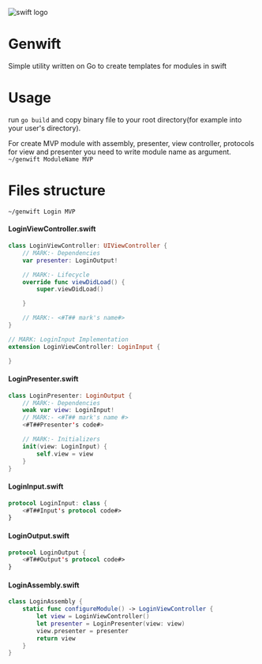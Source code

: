![swift logo](https://eclipsesource.com/wp-content/uploads/2014/06/Apple_Swift_Logo-150x150.png)
# Genwift
Simple utility written on Go to create templates for modules in swift 
# Usage 
run ```go build``` and copy binary file to your root directory(for example into your user's directory).

For create MVP module with assembly, presenter, view controller, protocols for view and presenter you need to write module name as argument.
```~/genwift ModuleName MVP```

# Files structure 
```~/genwift Login MVP```

#### LoginViewController.swift 
```swift 
class LoginViewController: UIViewController { 
	// MARK:- Dependencies 
	var presenter: LoginOutput! 

	// MARK:- Lifecycle 
	override func viewDidLoad() {
		super.viewDidLoad()

	}

	// MARK:- <#T## mark's name#>
}

// MARK: LoginInput Implementation
extension LoginViewController: LoginInput {

}
```

#### LoginPresenter.swift 

```swift 
class LoginPresenter: LoginOutput {
	// MARK:- Dependencies 
	weak var view: LoginInput!
	// MARK:- <#T## mark's name #> 
	<#T##Presenter's code#>

	// MARK:- Initializers 
	init(view: LoginInput) {
		self.view = view
	}
}
```

#### LoginInput.swift 
```swift 
protocol LoginInput: class {
	<#T##Input's protocol code#>
}

```

#### LoginOutput.swift 
```swift
protocol LoginOutput {
	<#T##Output's protocol code#>
}
```

#### LoginAssembly.swift 

```swift 
class LoginAssembly {
	static func configureModule() -> LoginViewController {
		let view = LoginViewController()
		let presenter = LoginPresenter(view: view)
		view.presenter = presenter 
		return view 
	}
}
```